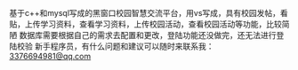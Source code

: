 基于c++和mysql写成的黑窗口校园智慧交流平台，用vs写成，具有校园发帖，看贴，上传学习资料，查看学习资料，上传校园活动，查看校园活动等功能，比较简陋
数据库需要根据自己的需求去配置和更改，登陆功能还没做完，还无法进行登陆校验
新手程序员，有什么问题和建议可以随时来联系我：3376694981@qq.com
